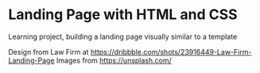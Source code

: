 # Landing Page with HTML and CSS
Learning project, building a landing page visually similar to a template

Design from Law Firm at https://dribbble.com/shots/23916449-Law-Firm-Landing-Page
Images from https://unsplash.com/
